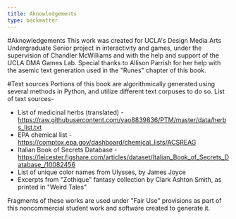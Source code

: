 ```yaml
---
title: Aknowledgements
type: backmatter
---
```


#Aknowledgements
This work was created for UCLA's Design Media Arts Undergraduate Senior project in interactivity and games, under the supervision of Chandler McWilliams and with the help and support of the UCLA DMA Games Lab. Special thanks to Allison Parrish for her help with the asemic text generation used in the "Runes" chapter of this book. 

#Text sources
Portions of this book are algorithmically generated using several methods in Python, and utilize different text corpuses to do so. 
List of text sources-

* List of medicinal herbs (translated) - https://raw.githubusercontent.com/yao8839836/PTM/master/data/herbs_list.txt
* EPA chemical list - https://comptox.epa.gov/dashboard/chemical_lists/ACSREAG
* Italian Book of Secrets Database - https://leicester.figshare.com/articles/dataset/Italian_Book_of_Secrets_Database_/10082456
* List of unique color names from Ulysses, by James Joyce
* Excerpts from "Zothique" fantasy collection by Clark Ashton Smith, as printed in "Weird Tales"

Fragments of these works are used under "Fair Use" provisions as part of this noncommercial student work and software created to generate it.

